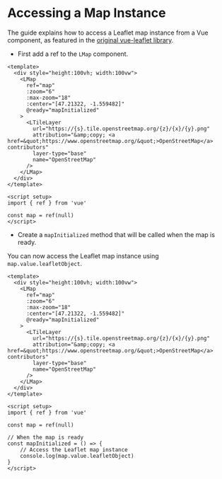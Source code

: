 # Accessing a Map Instance

The guide explains how to access a Leaflet map instance from a Vue component, as featured in the [original vue-leaflet library](https://github.com/vue-leaflet/vue-leaflet/blob/master/docs/faq/index.md#how-can-i-access-the-leaflet-map-object).

- First add a ref to the `LMap` component.

````vue{4,23}
<template>
  <div style="height:100vh; width:100vw">
    <LMap
      ref="map"
      :zoom="6"
      :max-zoom="18"
      :center="[47.21322, -1.559482]"
      @ready="mapInitialized"
    >
      <LTileLayer
        url="https://{s}.tile.openstreetmap.org/{z}/{x}/{y}.png"
        attribution="&amp;copy; <a href=&quot;https://www.openstreetmap.org/&quot;>OpenStreetMap</a> contributors"
        layer-type="base"
        name="OpenStreetMap"
      />
    </LMap>
  </div>
</template>

<script setup>
import { ref } from 'vue'

const map = ref(null)
</script>
````

- Create a `mapInitialized` method that will be called when the map is ready.

You can now access the Leaflet map instance using `map.value.leafletObject`.

````vue{8,26-29}
<template>
  <div style="height:100vh; width:100vw">
    <LMap
      ref="map"
      :zoom="6"
      :max-zoom="18"
      :center="[47.21322, -1.559482]"
      @ready="mapInitialized"
    >
      <LTileLayer
        url="https://{s}.tile.openstreetmap.org/{z}/{x}/{y}.png"
        attribution="&amp;copy; <a href=&quot;https://www.openstreetmap.org/&quot;>OpenStreetMap</a> contributors"
        layer-type="base"
        name="OpenStreetMap"
      />
    </LMap>
  </div>
</template>

<script setup>
import { ref } from 'vue'

const map = ref(null)

// When the map is ready
const mapInitialized = () => {
    // Access the Leaflet map instance
    console.log(map.value.leafletObject)
}
</script>
````